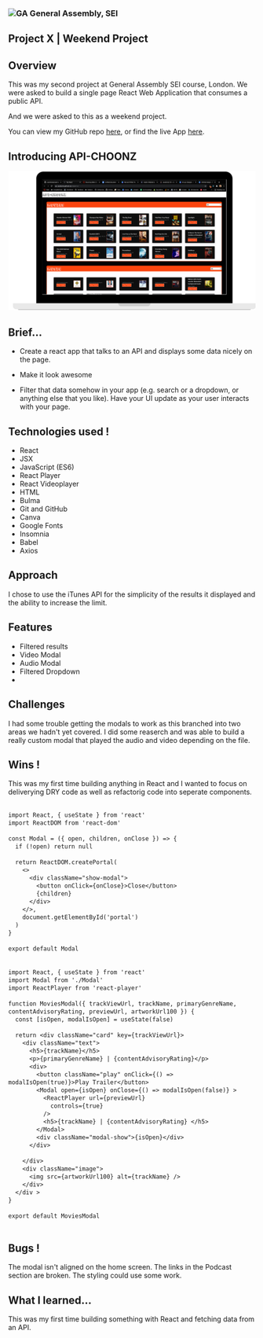 ### ![GA](https://cloud.githubusercontent.com/assets/40461/8183776/469f976e-1432-11e5-8199-6ac91363302b.png) General Assembly, SEI 


## Project X | Weekend Project

## Overview

This was my second project at General Assembly SEI course, London. We were asked to build a single page React Web Application that consumes a public API. 

And we were asked to this as a weekend project.

You can view my GitHub repo [here](https://github.com/JessKaria/project-x), or find the live App [here](https://jesskaria.github.io/project-x).

## Introducing API-CHOONZ

![here](https://github.com/JessKaria/project-x/blob/main/src/api-choonz.png?raw=true)

## Brief...

* Create a react app that talks to an API and displays some data nicely on the page. 

* Make it look awesome

* Filter that data somehow in your app (e.g. search or a dropdown, or anything else that you like). Have your UI update as your user interacts with your page.

## Technologies used !

- React
- JSX
- JavaScript (ES6)
- React Player
- React Videoplayer
- HTML
- Bulma
- Git and GitHub
- Canva
- Google Fonts
- Insomnia
- Babel
- Axios

## Approach

I chose to use the iTunes API for the simplicity of the results it displayed and the ability to increase the limit.

## Features

- Filtered results
- Video Modal
- Audio Modal
- Filtered Dropdown
- 
## Challenges

I had some trouble getting the modals to work as this branched into two areas we hadn't yet covered. I did some reaserch and was able to build a really custom modal that played the audio and video depending on the file.

## Wins !

This was my first time building anything in React and I wanted to focus on deliverying DRY code as well as refactorig code into seperate components.

```

import React, { useState } from 'react'
import ReactDOM from 'react-dom'

const Modal = ({ open, children, onClose }) => {
  if (!open) return null

  return ReactDOM.createPortal(
    <>
      <div className="show-modal">
        <button onClick={onClose}>Close</button>
        {children}
      </div>
    </>,
    document.getElementById('portal')
  )
}

export default Modal

 
import React, { useState } from 'react'
import Modal from './Modal'
import ReactPlayer from 'react-player'

function MoviesModal({ trackViewUrl, trackName, primaryGenreName, contentAdvisoryRating, previewUrl, artworkUrl100 }) {
  const [isOpen, modalIsOpen] = useState(false)

  return <div className="card" key={trackViewUrl}>
    <div className="text">
      <h5>{trackName}</h5>
      <p>{primaryGenreName} | {contentAdvisoryRating}</p>
      <div>
        <button className="play" onClick={() => modalIsOpen(true)}>Play Trailer</button>
        <Modal open={isOpen} onClose={() => modalIsOpen(false)} >
          <ReactPlayer url={previewUrl}
            controls={true}
          />
          <h5>{trackName} | {contentAdvisoryRating} </h5>
        </Modal>
        <div className="modal-show">{isOpen}</div>
      </div>

    </div>
    <div className="image">
      <img src={artworkUrl100} alt={trackName} />
    </div>
  </div >
}

export default MoviesModal
  
```

## Bugs !

The modal isn't aligned on the home screen.
The links in the Podcast section are broken.
The styling could use some work.


## What I learned...

This was my first time building something with React and fetching data from an API.









